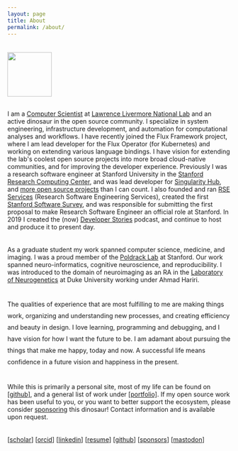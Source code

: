 ```yaml
---
layout: page
title: About
permalink: /about/
---
```


<style>
p {
  padding-bottom:20px !important;
}
</style>

<div style="margin-bottom:50px;padding-top:20px; width:100px; text-wrap:none;">
    <img src="/assets/images/avatar-highres.png" width="100px" style="float:right; margin-bottom:30px"><br>
</div>

<p style="padding-top:40px;">I am a <a href="https://www.linkedin.com/in/vsochat/" target="_blank">Computer Scientist</a> at <a href="https://www.llnl.gov/" target="_blank">Lawrence Livermore National Lab</a> and an active dinosaur in the open source community. 
I specialize in system engineering, infrastructure development, and automation for computational analyses and workflows.
I have recently joined the Flux Framework project, where I am lead developer for the Flux Operator (for Kubernetes) and working on extending various language bindings. I have vision for extending the lab's coolest open source projects into more broad cloud-native communities,
 and for improving the developer experience. Previously I was a research software engineer at Stanford University in the
<a href="https://srcc.stanford.edu/" target="_blank">Stanford Research Computing Center</a>, and was lead developer for
<a href="https://journals.plos.org/plosone/article?id=10.1371/journal.pone.0188511" target="_blank">Singularity Hub</a>, and <a href="{{ site.baseurl }}/work">more open source projects</a> than I can count.
I also founded and ran <a href="https://uit.stanford.edu/research-software-engineering-services" target="_blank">RSE Services</a> (Research Software Engineering Services), 
created the first <a href="https://stanford-rc.github.io/stanford-software-survey/" target="_blank">Stanford Software Survey</a>, 
and was responsible for submitting the first proposal to make Research Software Engineer an official role at Stanford. In 2019 I created the (now) <a href="https://rseng.github.io/devstories" target="_blank">Developer Stories</a> podcast, and continue to host and produce it to present day.</p>

<p>As a graduate student my work spanned computer science, medicine, and imaging. I was a proud member of the <a href="https://poldracklab.stanford.edu" target="_blank">Poldrack Lab</a> at Stanford. Our work spanned neuro-informatics, cognitive neuroscience, and reproducibility. I was introduced to the domain of neuroimaging as an RA in the <a href="http://www.haririlab.com" target="_blank">Laboratory of Neurogenetics</a> at Duke University working under Ahmad Hariri.</p>

<p style="line-height:26px">The qualities of experience that are most fulfilling to me are making things work, organizing and understanding new processes, and creating efficiency and beauty in design. I love learning, programming and debugging, and I have vision for how I want the future to be. I am adamant about pursuing the things that make me happy, today and now. A successful life means confidence in a future vision and happiness in the present.</p>

<p>While this is primarily a personal site, most of my life can be found on <a href="https://www.github.com/vsoch" target="_blank">[github]</a>, and a general list of work under <a href="/work">[portfolio]</a>. If my open source work has been useful to you, or you want to better support the ecosystem, please consider <a href="https://github.com/users/vsoch/sponsorship" target="_blank">sponsoring</a> this dinosaur! Contact information and is available upon request.</p>

[<a href="https://scholar.google.com/citations?user=RTF50S4AAAAJ&amp;hl=en" target="_blank" class='no-after'>scholar</a>] [<a class='no-after' href="http://orcid.org/0000-0002-4387-3819" target="_blank">orcid</a>] [<a class='no-after' href="https://www.linkedin.com/in/vsochat/" target="_blank">linkedin</a>] [<a href="/assets/vsochat-cv.pdf" class='no-after' target="_blank">resume</a>] [<a href="https://www.github.com/vsoch" class='no-after' target="_blank">github</a>] [<a href="https://github.com/users/vsoch/sponsorship" target="_blank" class='no-after'>sponsors</a>] [<a rel="me" target="_blank" class='no-after' href="https://mastodon.social/@vsoch">mastodon</a>]

